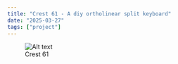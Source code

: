 ```yaml
---
title: "Crest 61 - A diy ortholinear split keyboard"
date: "2025-03-27"
tags: ["project"]
---
```


<figure class="full-image">
  <img src="/images/crest61/board.png" alt="Alt text">
  <figcaption>Crest 61</figcaption>
</figure>

